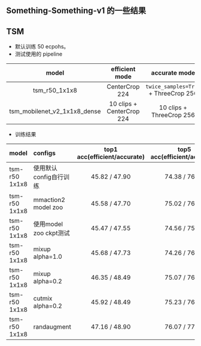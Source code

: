 ## Something-Something-v1 的一些结果


## TSM

+ 默认训练 50 ecpohs。
+ 测试使用的 pipeline

|model|efficient mode|accurate mode|
|:-:|:-:|:-:|
|tsm_r50_1x1x8|CenterCrop 224|`twice_samples=True` + ThreeCrop 256|
|tsm_mobilenet_v2_1x1x8_dense|10 clips + CenterCrop 224|10 clips + ThreeCrop 256|

+ 训练结果

|model|configs|top1 acc(efficient/accurate)|top5 acc(efficient/accurate)|delta top1 acc(efficient/accurate)|delta top5 acc(efficient/accurate)|
|:-|:-|:-:|:-:|:-:|:-:|
|tsm-r50 1x1x8|使用默认config自行训练|45.82 / 47.90|74.38 / 76.02|/|/|
|tsm-r50 1x1x8|mmaction2 model zoo|45.58 / 47.70|75.02 / 76.12|||
|tsm-r50 1x1x8|使用model zoo ckpt测试|45.47 / 47.55|74.56 / 75.79|||
|tsm-r50 1x1x8|mixup alpha=1.0|45.68 / 47.73|74.26 / 76.82|||
|tsm-r50 1x1x8|mixup alpha=0.2|46.35 / 48.49|75.07 / 76.88|||
|tsm-r50 1x1x8|cutmix alpha=0.2|45.92 / 48.49|75.23 / 76.88|||
|tsm-r50 1x1x8|randaugment|47.16 / 48.90|76.07 / 77.92|||
